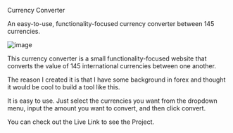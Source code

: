 Currency Converter

An easy-to-use, functionality-focused currency converter between 145 currencies.

![image](https://user-images.githubusercontent.com/104571459/171324418-a26f2bcc-fc93-4763-9013-971bb95ceb8d.png)

This currency converter is a small functionality-focused website that converts the value of 145 international currencies between one another.

The reason I created it is that I have some background in forex and thought it would be cool to build a tool like this.

It is easy to use. Just select the currencies you want from the dropdown menu, input the amount you want to convert, and then click convert.

You can check out the Live Link to see the Project.
